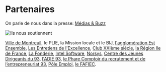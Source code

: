 Partenaires
=============
On parle de nous dans la presse: [Médias & Buzz](/presse)

![Ils nous soutiennent](https://dl.dropboxusercontent.com/u/183631273/partenaires-simplon.png)

[Ville de Montreuil](http://montreuil.fr), le PLIE, la Mission locale et le BIJ, [l'agglomération Est Ensemble](http://www.est-ensemble.fr), [Les Entretiens de l'Excellence](http://www.lesentretiens.org), [Club XXIème siècle](http://www.21eme-siecle.org), [la Région Ile de France](http://www.iledefrance.fr), [La Fonderie](http://www.lafonderie-idf.fr), [Intel Software](http://intel-software-academic-program.com/contests/incubators/Intel_soutient_Simplon.pdf), [Norsys](http://www.norsys.fr), [Centre des Jeunes Dirigeants du 93](http://www.cjd93.net), [l'ADIE 93](http://www.adie.org/regions/ile-de-france), [le Phare Comptoir du recrutement et de l’entrepreneuriat 93](http://lephare-comptoir.org), [Pôle Emploi](http://www.pole-emploi.fr), [le FAFIEC](http://www.fafiec.fr).
